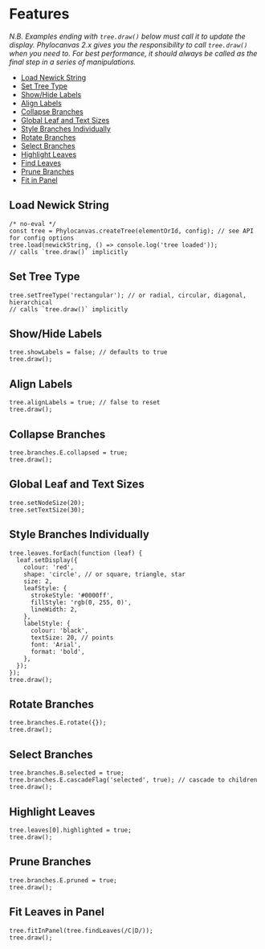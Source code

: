 # Features

_N.B. Examples ending with `tree.draw()` below *must* call it to update the display. Phylocanvas 2.x gives you the responsibility to call `tree.draw()` when you need to. For best performance, it should always be called as the final step in a series of manipulations._

* [Load Newick String](#load-newick-string)
* [Set Tree Type](#set-tree-type)
* [Show/Hide Labels](#showhide-labels)
* [Align Labels](#align-labels)
* [Collapse Branches](#collapse-branches)
* [Global Leaf and Text Sizes](#global-leaf-and-text-sizes)
* [Style Branches Individually](#style-branches-individually)
* [Rotate Branches](#rotate-branches)
* [Select Branches](#select-branches)
* [Highlight Leaves](#highlight-leaves)
* [Find Leaves](#find-leaves)
* [Prune Branches](#prune-branches)
* [Fit in Panel](#fit-in-panel)

## Load Newick String
```phyloscript
/* no-eval */
const tree = Phylocanvas.createTree(elementOrId, config); // see API for config options
tree.load(newickString, () => console.log('tree loaded'));
// calls `tree.draw()` implicitly
```

## Set Tree Type
```phyloscript
tree.setTreeType('rectangular'); // or radial, circular, diagonal, hierarchical
// calls `tree.draw()` implicitly
```

## Show/Hide Labels
```phyloscript
tree.showLabels = false; // defaults to true
tree.draw();
```

## Align Labels
```phyloscript
tree.alignLabels = true; // false to reset
tree.draw();
```

## Collapse Branches
```phyloscript
tree.branches.E.collapsed = true;
tree.draw();
```

## Global Leaf and Text Sizes
```phyloscript
tree.setNodeSize(20);
tree.setTextSize(30);
```

## Style Branches Individually
```phyloscript
tree.leaves.forEach(function (leaf) {
  leaf.setDisplay({
    colour: 'red',
    shape: 'circle', // or square, triangle, star
    size: 2,
    leafStyle: {
      strokeStyle: '#0000ff',
      fillStyle: 'rgb(0, 255, 0)',
      lineWidth: 2,
    },
    labelStyle: {
      colour: 'black',
      textSize: 20, // points
      font: 'Arial',
      format: 'bold',
    },
  });
});
tree.draw();
```

## Rotate Branches
```phyloscript
tree.branches.E.rotate({});
tree.draw();
```

## Select Branches
```phyloscript
tree.branches.B.selected = true;
tree.branches.E.cascadeFlag('selected', true); // cascade to children
tree.draw();
```

## Highlight Leaves
```phyloscript
tree.leaves[0].highlighted = true;
tree.draw();
```

## Prune Branches
```phyloscript
tree.branches.E.pruned = true;
tree.draw();
```

## Fit Leaves in Panel
```phyloscript
tree.fitInPanel(tree.findLeaves(/C|D/));
tree.draw();
```
